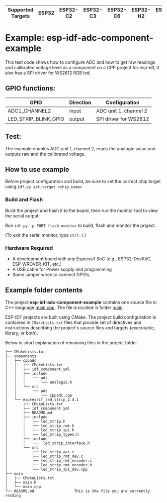 | Supported Targets | ESP32 | ESP32-C2 | ESP32-C3 | ESP32-C6 | ESP32-H2 | ESP32-S2 | ESP32-S3 |
| ----------------- | ----- | -------- | -------- | -------- | -------- | -------- | -------- |

# Example: esp-idf-adc-component-example

This test code shows how to configure ADC and how to get raw readings and calibrated voltage level as a component on a CPP project for esp-idf, it also has a SPI driver for WS2812 RGB led.

## GPIO functions:

| GPIO                         | Direction | Configuration                                          |
| ---------------------------- | --------- | ------------------------------------------------------ |
| ADC1_CHANNEL2                | input     | ADC unit 1, channel 2                                  |
| LED_STRIP_BLINK_GPIO         | output    | SPI driver for WS2812                                  |


## Test:
The example enables ADC unit 1, channel 2, reads the analogic value and outputs raw and the calibrated voltage.

## How to use example

Before project configuration and build, be sure to set the correct chip target using `idf.py set-target <chip_name>`

### Build and Flash

Build the project and flash it to the board, then run the monitor tool to view the serial output:

Run `idf.py -p PORT flash monitor` to build, flash and monitor the project.

(To exit the serial monitor, type ``Ctrl-]``.)

### Hardware Required

* A development board with any Espressif SoC (e.g., ESP32-DevKitC, ESP-WROVER-KIT, etc.)
* A USB cable for Power supply and programming
* Some jumper wires to connect GPIOs.

## Example folder contents

The project **esp-idf-adc-component-example** contains one source file in C++ language [main.cpp](main/main.cpp). The file is located in folder [main](main).

ESP-IDF projects are built using CMake. The project build configuration is contained in `CMakeLists.txt`
files that provide set of directives and instructions describing the project's source files and targets
(executable, library, or both). 

Below is short explanation of remaining files in the project folder.

```
├── CMakeLists.txt
├── components
│   ├── cppadc
│   │   ├── CMakeLists.txt
│   │   ├── idf_component.yml
│   │   ├── include
│   │   │   └── adc
│   │   │       └── analogio.h
│   │   └── src
│   │       └── adc
│   │           └── cppadc.cpp
│   └── espressif_led_strip_2.4.1
│       ├── CMakeLists.txt
│       ├── idf_component.yml
│       ├── README.md
│       ├── include
│       │   ├── led_strip.h
│       │   ├── led_strip_rmt.h
│       │   ├── led_strip_spi.h
│       │   └── led_strip_types.h
│       ├── include
│       │   └──  led_strip_interface.h
│       └── src
│           ├── led_strip_api.c
│           ├── led_strip_rmt_dev.c
│           ├── led_strip_rmt_encoder.c
│           ├── led_strip_rmt_encoder.h
│           └── led_strip_spi_dev.cpp
├── main
│   ├── CMakeLists.txt
│   ├── main.h
│   └── main.cpp
└── README.md                  This is the file you are currently reading
```
